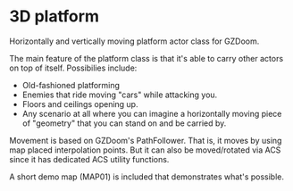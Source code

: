 # 3D platform
 Horizontally and vertically moving platform actor class for GZDoom.
 
 The main feature of the platform class is that it's able to carry other actors on top of itself.
 Possibilies include:
 - Old-fashioned platforming
 - Enemies that ride moving "cars" while attacking you.
 - Floors and ceilings opening up.
 - Any scenario at all where you can imagine a horizontally moving piece of "geometry"
 that you can stand on and be carried by.
 
 Movement is based on GZDoom's PathFollower. That is, it moves by using map placed
 interpolation points. But it can also be moved/rotated via ACS since it has dedicated
 ACS utility functions.
 
 A short demo map (MAP01) is included that demonstrates what's possible.